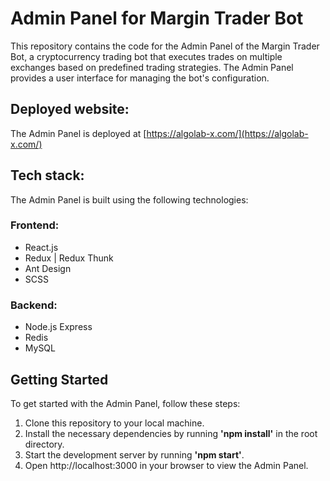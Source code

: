 # Admin Panel for Margin Trader Bot

This repository contains the code for the Admin Panel of the Margin Trader Bot, a cryptocurrency trading bot that executes trades on multiple exchanges based on predefined trading strategies. The Admin Panel provides a user interface for managing the bot's configuration.

## Deployed website: 
The Admin Panel is deployed at [https://algolab-x.com/](https://algolab-x.com/)

## Tech stack: 

The Admin Panel is built using the following technologies:

### Frontend:
+ React.js
+ Redux | Redux Thunk
+ Ant Design
+ SCSS

### Backend:
+ Node.js Express
+ Redis
+ MySQL

## Getting Started
To get started with the Admin Panel, follow these steps:

1. Clone this repository to your local machine.
2. Install the necessary dependencies by running **'npm install'** in the root directory.
3. Start the development server by running **'npm start'**.
4. Open http://localhost:3000 in your browser to view the Admin Panel.